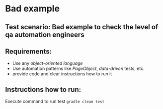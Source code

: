 # Bad example

## Test scenario: Bad example to check the level of qa automation engineers

## Requirements:
- Use any *object-oriented language*
- Use automation patterns like *PageObject*, *data-driven* tests, etc.
- provide code and clear instructions how to run it

## Instructions how to run:
Execute command 
to run test ```gradle clean test```



